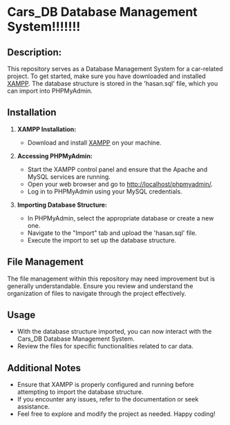 # Cars_DB Database Management System!!!!!!!

## Description:

This repository serves as a Database Management System for a car-related project. To get started, make sure you have downloaded and installed [XAMPP](https://www.apachefriends.org/index.html). The database structure is stored in the 'hasan.sql' file, which you can import into PHPMyAdmin.

## Installation

1. **XAMPP Installation:**
   - Download and install [XAMPP](https://www.apachefriends.org/index.html) on your machine.

2. **Accessing PHPMyAdmin:**
   - Start the XAMPP control panel and ensure that the Apache and MySQL services are running.
   - Open your web browser and go to [http://localhost/phpmyadmin/](http://localhost/phpmyadmin/).
   - Log in to PHPMyAdmin using your MySQL credentials.

3. **Importing Database Structure:**
   - In PHPMyAdmin, select the appropriate database or create a new one.
   - Navigate to the "Import" tab and upload the 'hasan.sql' file.
   - Execute the import to set up the database structure.

## File Management

The file management within this repository may need improvement but is generally understandable. Ensure you review and understand the organization of files to navigate through the project effectively.

## Usage

- With the database structure imported, you can now interact with the Cars_DB Database Management System.
- Review the files for specific functionalities related to car data.

## Additional Notes

- Ensure that XAMPP is properly configured and running before attempting to import the database structure.
- If you encounter any issues, refer to the documentation or seek assistance.
- Feel free to explore and modify the project as needed. Happy coding!

